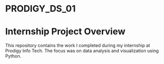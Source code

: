 # PRODIGY_DS_01
# Internship Project Overview
This repository contains the work I completed during my internship at Prodigy Info Tech. The focus was on data analysis and visualization using Python.
